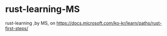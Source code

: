 # rust-learning-MS
 rust-learning ,by MS, on https://docs.microsoft.com/ko-kr/learn/paths/rust-first-steps/ 
